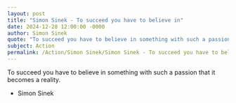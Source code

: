 ```yaml
---
layout: post
title: "Simon Sinek - To succeed you have to believe in"
date: 2024-12-28 12:00:00 -0000
author: Simon Sinek
quote: "To succeed you have to believe in something with such a passion that it becomes a reality."
subject: Action
permalink: /Action/Simon Sinek/Simon Sinek - To succeed you have to believe in
---
```


To succeed you have to believe in something with such a passion that it becomes a reality.

- Simon Sinek
